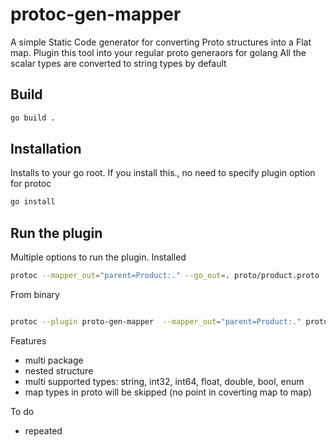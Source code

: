 # protoc-gen-mapper

A simple Static Code generator for converting Proto structures into a Flat map. Plugin this tool into your regular proto generaors for golang
All the scalar types are converted to string types by default

## Build

```bash
go build .
```

## Installation

Installs to your go root. If you install this., no need to specify plugin option for protoc

```bash
go install
```

## Run the plugin

Multiple options to run the plugin.
Installed

```bash
protoc --mapper_out="parent=Product:." --go_out=. proto/product.proto
```

From binary

```bash

protoc --plugin proto-gen-mapper  --mapper_out="parent=Product:." proto/product.proto
```

Features
- multi package
- nested structure
- multi supported types: string, int32, int64, float, double, bool, enum
- map types in proto will be skipped (no point in coverting map to map)

To do
- repeated